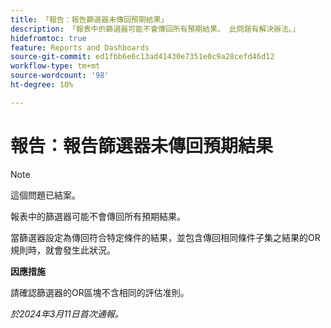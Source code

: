 ```yaml
---
title: 「報告：報告篩選器未傳回預期結果」
description: 「報表中的篩選器可能不會傳回所有預期結果。 此問題有解決辦法。」
hidefromtoc: true
feature: Reports and Dashboards
source-git-commit: ed1fbb6e6c13ad41430e7351e0c9a28cefd46d12
workflow-type: tm+mt
source-wordcount: '98'
ht-degree: 10%

---
```



# 報告：報告篩選器未傳回預期結果

>[!NOTE]
>
>這個問題已結案。

報表中的篩選器可能不會傳回所有預期結果。

當篩選器設定為傳回符合特定條件的結果，並包含傳回相同條件子集之結果的OR規則時，就會發生此狀況。

**因應措施**

請確認篩選器的OR區塊不含相同的評估准則。

_於2024年3月11日首次通報。_

